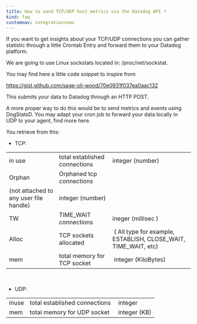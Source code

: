 ```yaml
---
title: How to send TCP/UDP host metrics via the Datadog API ?
kind: faq
customnav: integrationsnav
---
```


If you want to get insights about your TCP/UDP connections you can gather statistic through a little Crontab Entry and forward them to your Datadog platform.

We are going to use Linux sockstats located in: /proc/net/sockstat.

You may find here a little code snippet to inspire from

https://gist.github.com/sage-oli-wood/70e0931f037ea0aac132

This submits your data to Datadog through an HTTP POST.

A more proper way to do this would be to send metrics and events using DogStatsD. You may adapt your cron job to forward your data locally in UDP to your agent, find more here.

You retrieve from this:

* TCP: 

||||
|:---|:---|:---|
|in use|  total established connections |  integer (number)|
|Orphan|  Orphaned tcp connections |
(not attached to any user file handle) | integer (number)|
|TW | TIME_WAIT connections  | ineger (millisec )|
|Alloc|   TCP sockets allocated  |  ( All type for example, ESTABLISH, CLOSE_WAIT, TIME_WAIT, etc)|
|mem| total memory for TCP socket | integer (KiloBytes)|
 

* UDP: 

||||
|:---|:---|:---|
|inuse|   total established connections  | integer|
|mem |total memory for UDP socket | integer (KB)|

